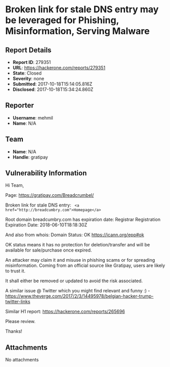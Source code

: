 # Broken link for stale DNS entry may be leveraged for Phishing, Misinformation, Serving Malware

## Report Details
- **Report ID**: 279351
- **URL**: https://hackerone.com/reports/279351
- **State**: Closed
- **Severity**: none
- **Submitted**: 2017-10-18T15:14:05.816Z
- **Disclosed**: 2017-10-18T15:34:24.860Z

## Reporter
- **Username**: mehmil
- **Name**: N/A

## Team
- **Name**: N/A
- **Handle**: gratipay

## Vulnerability Information
Hi Team,

Page: https://gratipay.com/Breadcrumbel/

Broken link for stale DNS entry: ```  <a href="http://breadcumbry.com">Homepage</a> ```

Root domain breadcumbry.com has expiration date: Registrar Registration Expiration Date: 2018-06-10T18:18:30Z

And also from whois: Domain Status: OK https://icann.org/epp#ok

OK status means it has no protection for deletion/transfer and will be available for sale/purchase once expired.

An attacker may claim it and misuse in phishing scams or for spreading misinformation. Coming from an official source like Gratipay, users are likely to trust it.

It shall either be removed or updated to avoid the risk associated.

A similar issue @ Twitter which you might find relevant and funny :) -https://www.theverge.com/2017/2/3/14495978/belgian-hacker-trump-twitter-links

Similar H1 report: https://hackerone.com/reports/265696

Please review.

Thanks!

## Attachments
No attachments
